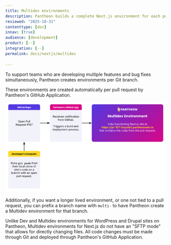 ```yaml
---
title: Multidev environments
description: Pantheon builds a complete Next.js environment for each pull request and specially named Git branches.
reviewed: "2025-10-31"
contenttype: [doc]
innav: [true]
audience: [development]
product: [--]
integration: [--]
permalink: docs/nextjs/multidev

---
```


<Partial file="nextjs-pre-ga.md" />

To support teams who are developing multiple features and bug fixes simultaneously, Pantheon creates environments per Git branch.

These environments are created automatically per pull request by Pantheon's GitHub Application.

<!--- This image is pulled from this deck: https://docs.google.com/presentation/d/17k15auDrnpq2LdRC4P35dN5yJ4pOkPY62M7drBDkTCc/edit?slide=id.g39e43c7cf0e_0_15#slide=id.g39e43c7cf0e_0_15 --->
![architecture diagram](../../images/nextjs/github-app--nextjs-version.png)

Additionally, if you want a longer lived environment, or one not tied to a pull request, you can prefix a branch name with `multi-` to have Pantheon create a Multidev environment for that branch.

Unlike Dev and Multidev environments for WordPress and Drupal sites on Pantheon, Multidev environments for Next.js do not have an "SFTP mode" that allows for directly changing files.
All code changes must be made through Git and deployed through Pantheon's GitHub Application.
